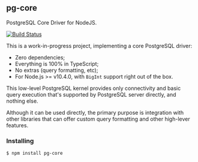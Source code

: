 pg-core
-------

PostgreSQL Core Driver for NodeJS.

[![Build Status](https://travis-ci.org/vitaly-t/pg-core.svg?branch=master)](https://travis-ci.org/vitaly-t/pg-core)

This is a work-in-progress project, implementing a core PostgreSQL driver:

* Zero dependencies;
* Everything is 100% in TypeScript;
* No extras (query formatting, etc);
* For Node.js >= v10.4.0, with `BigInt` support right out of the box.

This low-level PostgreSQL kernel provides only connectivity and basic query execution
that's supported by PostgreSQL server directly, and nothing else.

Although it can be used directly, the primary purpose is integration with other
libraries that can offer custom query formatting and other high-lever features.

### Installing

```
$ npm install pg-core
```
